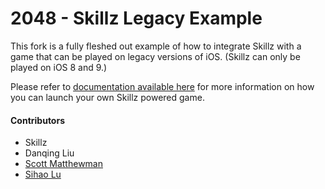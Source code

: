 # 2048 - Skillz Legacy Example

This fork is a fully fleshed out example of how to integrate Skillz with a game that can be played on legacy versions of iOS. (Skillz can only be played on iOS 8 and 9.)

Please refer to [documentation available here](https://cdn.skillz.com/doc/developer/) for more information on how you can launch your own Skillz powered game. 


#### Contributors

* Skillz
* Danqing Liu
* [Scott Matthewman](https://github.com/scottmatthewman)
* [Sihao Lu](https://github.com/DJBen)
